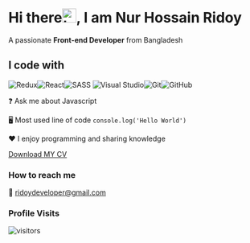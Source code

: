 # Hi there<img src="https://user-images.githubusercontent.com/1303154/88677602-1635ba80-d120-11ea-84d8-d263ba5fc3c0.gif" width="28px" alt="hi">, I am Nur Hossain Ridoy <br/>

A passionate **Front-end Developer** from Bangladesh <br/>

## I code with

![Redux](https://img.shields.io/badge/redux-%23593d88.svg?style=for-the-badge&logo=redux&logoColor=white)![React](https://img.shields.io/badge/react-%2320232a.svg?style=for-the-badge&logo=react&logoColor=%2361DAFB)![SASS](https://img.shields.io/badge/SASS-hotpink.svg?style=for-the-badge&logo=SASS&logoColor=white)	![Visual Studio](https://img.shields.io/badge/Visual%20Studio-5C2D91.svg?style=for-the-badge&logo=visual-studio&logoColor=white)![Git](https://img.shields.io/badge/git-%23F05033.svg?style=for-the-badge&logo=git&logoColor=white)![GitHub](https://img.shields.io/badge/github-%23121011.svg?style=for-the-badge&logo=github&logoColor=white)

❓ Ask me about Javascript<br/>

🖥️ Most used line of code `console.log('Hello World')`

❤️ I enjoy programming and sharing knowledge <br/>

[Download MY CV]() <br/>

### How to reach me

📨 ridoydeveloper@gmail.com

### Profile Visits

![visitors](https://visitor-badge.glitch.me/badge?page_id=${Ridoy-developer}.id&left_color=green&right_color=red)

